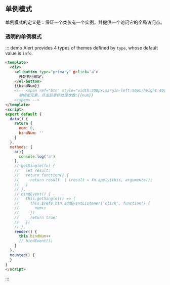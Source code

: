 ## 单例模式

单例模式的定义是：保证一个类仅有一个实例，并提供一个访问它的全局访问点。

### 透明的单例模式

::: demo Alert provides 4 types of themes defined by `type`, whose default value is `info`.

```html
<template>
  <div>
    <el-button type="primary" @click="a">
      开始执行绑定:
    </el-button>
    {{bindNum}}
    <!-- <span ref="btn" style="width:300px;margin-left:50px;height:40px;background:#f00;color:#fff;text-align:center;line-height:40px;display:inline-block">
      被绑定元素，点击后事件处理次数:{{num}}
    </span> -->
</template>
<script>
export default {
  data() {
    return {
      num: 0,
      bindNum: ''
    }
  },
  methods: {
    a(){
      console.log('a')
    },
    // getSingle(fn) {
    //   let result;
    //   return function() {
    //     return result || (result = fn.apply(this, arguments));
    //   }
    // },
    // bindEvent() {
    //   this.getSingle(() => {
    //     this.$refs.btn.addEventListener('click', function() {
    //       num++
    //     })
    //     return true;
    //   })
    // },
    render() {
      this.bindNum++
      // bindEvent();
    }
  },
  mounted() {
  }
}
</script>
```

:::

<style>
.demo-box .el-alert {
  margin: 20px 0 0;
}

.demo-box .el-alert:first-child {
  margin: 0;
  color: #000;
}
</style>
